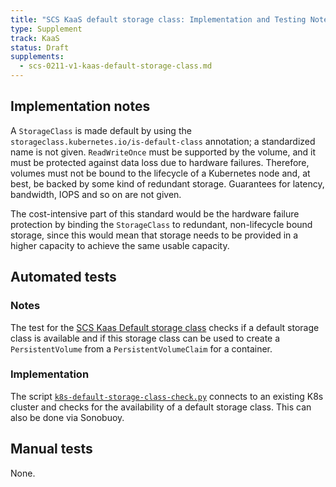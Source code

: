 ```yaml
---
title: "SCS KaaS default storage class: Implementation and Testing Notes"
type: Supplement
track: KaaS
status: Draft
supplements:
  - scs-0211-v1-kaas-default-storage-class.md
---
```


## Implementation notes

A `StorageClass` is made default by using the `storageclass.kubernetes.io/is-default-class`
annotation; a standardized name is not given. `ReadWriteOnce` must be supported by the volume,
and it must be protected against data loss due to hardware failures.
Therefore, volumes must not be bound to the lifecycle of a Kubernetes node and, at best,
be backed by some kind of redundant storage.
Guarantees for latency, bandwidth, IOPS and so on are not given.

The cost-intensive part of this standard would be the hardware failure protection by binding
the `StorageClass` to redundant, non-lifecycle bound storage, since this would mean that
storage needs to be provided in a higher capacity to achieve the same usable capacity.

## Automated tests

### Notes

The test for the [SCS Kaas Default storage class](https://github.com/SovereignCloudStack/standards/blob/main/Standards/scs-0211-v1-kaas-default-storage-class.md)
checks if a default storage class is available and if this storage class can be used
to create a `PersistentVolume` from a `PersistentVolumeClaim` for a container.

### Implementation

The script [`k8s-default-storage-class-check.py`](https://github.com/SovereignCloudStack/standards/blob/main/Tests/kaas/k8s-default-storage-class/k8s-default-storage-class-check.py)
connects to an existing K8s cluster and checks for the availability of a default storage class.
This can also be done via Sonobuoy.

## Manual tests

None.
